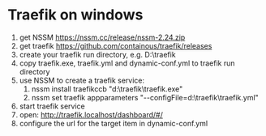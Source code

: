 # Traefik on windows
1. get NSSM https://nssm.cc/release/nssm-2.24.zip
2. get traefik https://github.com/containous/traefik/releases
3. create your traefik run directory, e.g. D:\traefik
4. copy traefik.exe, traefik.yml and dynamic-conf.yml to traefik run directory
5. use NSSM to create a traefik service: 
    1. nssm install traefikccb "d:\traefik\traefik.exe"
    2. nssm set traefik appparameters "--configFile=d:\traefik\traefik.yml"
6. start traefik service
7. open: http://traefik.localhost/dashboard/#/
8. configure the url for the target item in dynamic-conf.yml